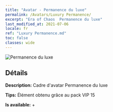 ```yaml
---
title: "Avatar - Permanence du luxe"
permalink: /Avatars/Luxury Permanence/
excerpt: "Era of Chaos  Permanence du luxe"
last_modified_at: 2021-07-06
locale: fr
ref: "Luxury Permanence.md"
toc: false
classes: wide
---
```

 ![Permanence du luxe](/images/a/avatarFrame_80.png)

## Détails

 **Description:** Cadre d'avatar Permanence du luxe 

 **Tips:** Élément obtenu grâce au pack VIP 15 

 **Is available:**  + 

